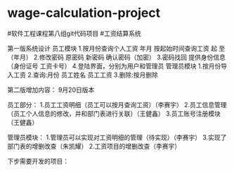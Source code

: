 # wage-calculation-project
#软件工程课程第八组git代码项目
#工资结算系统

第一版系统设计
员工模块
1.按月份查询个人工资  年月
  按起始时间查询工资 起 至（年月）
2.修改密码 原密码 新密码 确认密码（加密）
3.密码找回 提供身份信息（身份证号 工资卡号）
4.登陆界面，分别为用户和管理员
管理员模块
1.按月份导入工资
2.查询:月份 员工姓名 员工工资
3.删除:按月删除

第二版增加内容：
9月20日版本

员工部分：
1.员工工资明细（员工可以按月查询工资）（李赛宇）
2.员工信息管理（员工个人信息的修改，并和部门表进行关联）（王健鑫）
3.员工账号注册模块（王健鑫）

管理员模块：
1.管理员可以实现对工资明细的管理（待实现）（李赛宇）
3.实现了部门表的增删改查（朱凯耀）
2.工资项目的增删改查（李赛宇）

下步需要开发的项目：

